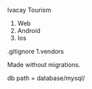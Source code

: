 Ivacay Tourism 
1. Web
2. Android
3. Ios

.gitignore
1.vendors

Made without migrations.

db path = database/mysql/
